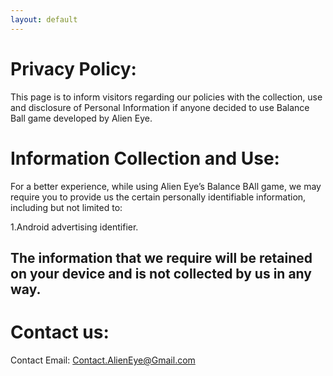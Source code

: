 ```yaml
---
layout: default
---
```


# Privacy Policy:


This page is to inform visitors regarding our policies with the collection, use and disclosure of Personal Information if anyone decided to use Balance Ball game developed by Alien Eye.



# Information Collection and Use:


For a better experience, while using Alien Eye’s Balance BAll game, we may require you to provide us the certain personally identifiable information, including but not limited to:

1.Android advertising identifier.

## The information that we require will be retained on your device and is not collected by us in any way.


# Contact us:

Contact Email: Contact.AlienEye@Gmail.com
